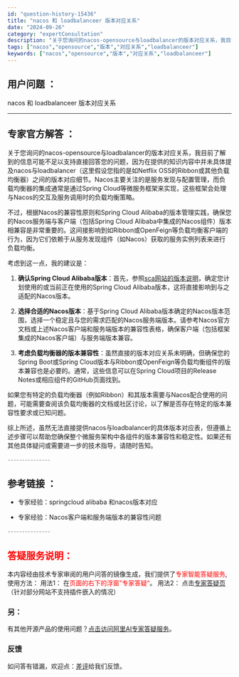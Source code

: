 ```yaml
---
id: "question-history-15436"
title: "nacos 和 loadbalanceer 版本对应关系"
date: "2024-09-26"
category: "expertConsultation"
description: "关于您询问的nacos-opensource与loadbalancer的版本对应关系，我目前了解到的信息可能不足以支持直接回答您的问题，因为在提供的知识内容中并未具体提及nacos与loadbalancer（这里假设您指的是如Netflix OSS的Ribbon或其他负载均衡器）之间的版本对应细节。"
tags: ["nacos","opensource","版本","对应关系","loadbalanceer"]
keywords: ["nacos","opensource","版本","对应关系","loadbalanceer"]
---
```


## 用户问题 ： 
 nacos 和 loadbalanceer 版本对应关系  

---------------
## 专家官方解答 ：

关于您询问的nacos-opensource与loadbalancer的版本对应关系，我目前了解到的信息可能不足以支持直接回答您的问题，因为在提供的知识内容中并未具体提及nacos与loadbalancer（这里假设您指的是如Netflix OSS的Ribbon或其他负载均衡器）之间的版本对应细节。Nacos主要关注的是服务发现与配置管理，而负载均衡器的集成通常是通过Spring Cloud等微服务框架来实现，这些框架会处理与Nacos的交互及服务调用时的负载均衡策略。

不过，根据Nacos的兼容性原则和Spring Cloud Alibaba的版本管理实践，确保您的Nacos服务端与客户端（包括Spring Cloud Alibaba中集成的Nacos组件）版本相兼容是非常重要的。这间接影响到如Ribbon或OpenFeign等负载均衡客户端的行为，因为它们依赖于从服务发现组件（如Nacos）获取的服务实例列表来进行负载均衡。

考虑到这一点，我的建议是：

1. **确认Spring Cloud Alibaba版本**：首先，参照[sca网站的版本说明](https://sca.aliyun.com/docs/2023/overview/version-explain/?spm=5176.29160081.0.0.74805a752XWBvK)，确定您计划使用的或当前正在使用的Spring Cloud Alibaba版本，这将直接影响到与之适配的Nacos版本。

2. **选择合适的Nacos版本**：基于Spring Cloud Alibaba版本确定的Nacos版本范围，选择一个稳定且与您的需求匹配的Nacos服务端版本。请参考Nacos官方文档或上述Nacos客户端和服务端版本的兼容性表格，确保客户端（包括框架集成的Nacos客户端）与服务端版本兼容。

3. **考虑负载均衡器的版本兼容性**：虽然直接的版本对应关系未明确，但确保您的Spring Boot或Spring Cloud版本与Ribbon或OpenFeign等负载均衡组件的版本兼容也是必要的。通常，这些信息可以在Spring Cloud项目的Release Notes或相应组件的GitHub页面找到。

如果您有特定的负载均衡器（例如Ribbon）和其版本需要与Nacos配合使用的问题，可能需要查阅该负载均衡器的文档或社区讨论，以了解是否存在特定的版本兼容性要求或已知问题。

综上所述，虽然无法直接提供nacos与loadbalancer的具体版本对应表，但遵循上述步骤可以帮助您确保整个微服务架构中各组件的版本兼容性和稳定性。如果还有其他具体疑问或需要进一步的技术指导，请随时告知。


<font color="#949494">---------------</font> 


## 参考链接 ：

* 专家经验：springcloud alibaba 和nacos版本对应 
 
 * 专家经验：Nacos客户端和服务端版本的兼容性问题 


 <font color="#949494">---------------</font> 
 


## <font color="#FF0000">答疑服务说明：</font> 

本内容经由技术专家审阅的用户问答的镜像生成，我们提供了<font color="#FF0000">专家智能答疑服务</font>,使用方法：
用法1： 在<font color="#FF0000">页面的右下的浮窗”专家答疑“</font>。
用法2： 点击[专家答疑页](https://answer.opensource.alibaba.com/docs/intro)（针对部分网站不支持插件嵌入的情况）
### 另：


有其他开源产品的使用问题？[点击访问阿里AI专家答疑服务](https://answer.opensource.alibaba.com/docs/intro)。
### 反馈
如问答有错漏，欢迎点：[差评](https://ai.nacos.io/user/feedbackByEnhancerGradePOJOID?enhancerGradePOJOId=15506)给我们反馈。
